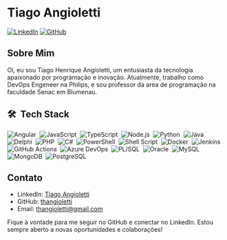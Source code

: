 # Tiago Angioletti

[![LinkedIn](https://img.shields.io/badge/LinkedIn-Connect-blue?style=flat-square)](https://www.linkedin.com/in/tiago-angioletti/)
[![GitHub](https://img.shields.io/badge/GitHub-Follow-green?style=flat-square)](https://github.com/thangioletti)

## Sobre Mim

Oi, eu sou Tiago Henrique Angioletti, um entusiasta da tecnologia apaixonado por programação e inovação. Atualmente, trabalho como DevOps Engeneer na Philips, e sou professor da area de programação na faculdade Senac em Blumenau.

## 🛠 &nbsp;Tech Stack

![Angular](https://img.shields.io/badge/-Angular-05122A?style=flat-square&logo=angular&logoColor=DD0031)&nbsp;
![JavaScript](https://img.shields.io/badge/-JavaScript-05122A?style=flat-square&logo=javascript)&nbsp;
![TypeScript](https://img.shields.io/badge/-TypeScript-05122A?style=flat-square&logo=typescript)&nbsp;
![Node.js](https://img.shields.io/badge/-Node.js-05122A?style=flat-square&logo=node.js)&nbsp;
![Python](https://img.shields.io/badge/-Python-05122A?style=flat-square&logo=python)&nbsp;
![Java](https://img.shields.io/badge/-Java-05122A?style=flat-square&logo=oracle)&nbsp;
![Delphi](https://img.shields.io/badge/-Delphi-05122A?style=flat-square&logo=delphi)&nbsp;
![PHP](https://img.shields.io/badge/-PHP-05122A?style=flat-square&logo=php)&nbsp;
![C#](https://img.shields.io/badge/-C%23-05122A?style=flat-square&logo=c%23)&nbsp;
![PowerShell](https://img.shields.io/badge/-PowerShell-05122A?style=flat-square&logo=powershell)&nbsp;
![Shell Script](https://img.shields.io/badge/-Shell%20Script-05122A?style=flat-square&logo=gnu-bash)&nbsp;
![Docker](https://img.shields.io/badge/-Docker-05122A?style=flat-square&logo=docker)&nbsp;
![Jenkins](https://img.shields.io/badge/-Jenkins-05122A?style=flat-square&logo=jenkins)&nbsp;
![GitHub Actions](https://img.shields.io/badge/-GitHub%20Actions-05122A?style=flat-square&logo=github-actions)&nbsp;
![Azure DevOps](https://img.shields.io/badge/-Azure%20DevOps-05122A?style=flat-square&logo=azure-devops)&nbsp;
![PL/SQL](https://img.shields.io/badge/-PL%2FSQL-05122A?style=flat-square&logo=oracle)&nbsp;
![Oracle](https://img.shields.io/badge/-Oracle-05122A?style=flat-square&logo=oracle)&nbsp;
![MySQL](https://img.shields.io/badge/-MySQL-05122A?style=flat-square&logo=mysql)&nbsp;
![MongoDB](https://img.shields.io/badge/-MongoDB-05122A?style=flat-square&logo=mongodb)&nbsp;
![PostgreSQL](https://img.shields.io/badge/-PostgreSQL-05122A?style=flat-square&logo=postgresql)&nbsp;


## Contato

- LinkedIn: [Tiago Angioletti](https://www.linkedin.com/in/tiago-angioletti/)
- GitHub: [thangioletti](https://github.com/thangioletti)
- Email: thangioletti@gmail.com

Fique à vontade para me seguir no GitHub e conectar no LinkedIn. Estou sempre aberto a novas oportunidades e colaborações!

